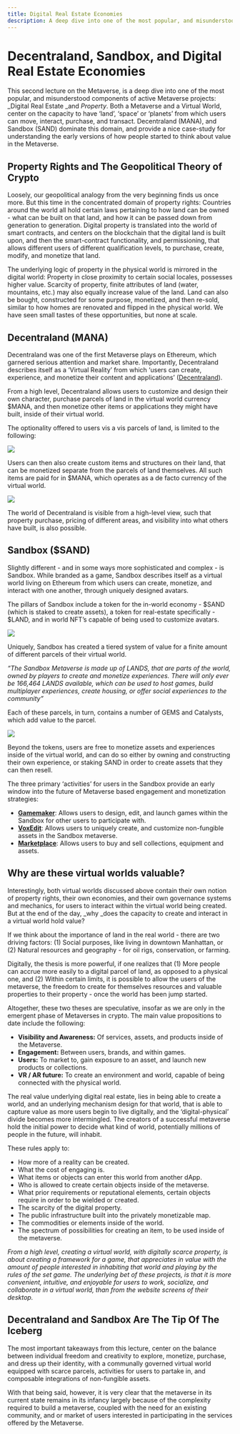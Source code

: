 ```yaml
---
title: Digital Real Estate Economies 
description: A deep dive into one of the most popular, and misunderstood components of active Metaverse projects
---
```


<!-- Lecture 1: Theory and Evolution of the Metaverse 

Lecture 2: Decentraland and Digital Real Estate Economies 

Lecture 3: Metaverse on NEAR: NEAR Hub, Octopus App Chains.  -->



# Decentraland, Sandbox, and Digital Real Estate Economies

This second lecture on the Metaverse, is a deep dive into one of the most popular, and misunderstood components of active Metaverse projects: _Digital Real Estate _and _Property_. Both a Metaverse and a Virtual World, center on the capacity to have ‘land’, ‘space’ or ‘planets’ from which users can move, interact, purchase, and transact. Decentraland (MANA), and Sandbox (SAND) dominate this domain, and provide a nice case-study for understanding the early versions of how people started to think about value in the Metaverse. 

## Property Rights and The Geopolitical Theory of Crypto

Loosely, our geopolitical analogy from the very beginning finds us once more. But this time in the concentrated domain of property rights: Countries around the world all hold certain laws pertaining to how land can be owned - what can be built on that land, and how it can be passed down from generation to generation. Digital property is translated into the world of smart contracts, and centers on the blockchain that the digital land is built upon, and then the smart-contract functionality, and permissioning, that allows different users of different qualification levels, to purchase, create, modify, and monetize that land. 

The underlying logic of property in the physical world is mirrored in the digital world: Property in close proximity to certain social locales, possesses higher value. Scarcity of property, finite attributes of land (water, mountains, etc.) may also equally increase value of the land. Land can also be bought, constructed for some purpose, monetized, and then re-sold, similar to how homes are renovated and flipped in the physical world. We have seen small tastes of these opportunities, but none at scale. 

## Decentraland (MANA)

Decentraland was one of the first Metaverse plays on Ethereum, which garnered serious attention and market share. Importantly, Decentraland describes itself as a ‘Virtual Reality’ from which ‘users can create, experience, and monetize their content and applications’ ([Decentraland](https://docs.decentraland.org/player/general/introduction/)). 

From a high level, Decentraland allows users to customize and design their own character, purchase parcels of land in the virtual world currency $MANA, and then monetize other items or applications they might have built, inside of their virtual world. 

The optionality offered to users vis a vis parcels of land, is limited to the following: 


![](@site/static/img/bootcamp/mod-em-6.2.1.png)


Users can then also create custom items and structures on their land, that can be monetized separate from the parcels of land themselves. All such items are paid for in $MANA, which operates as a de facto currency of the virtual world. 


![](@site/static/img/bootcamp/mod-em-6.2.2.png)


The world of Decentraland is visible from a high-level view, such that property purchase, pricing of different areas, and visibility into what others have built, is also possible. 

## Sandbox ($SAND)

Slightly different - and in some ways more sophisticated and complex - is Sandbox. While branded as a game, Sandbox describes itself as a virtual world living on Ethereum from which users can create, monetize, and interact with one another, through uniquely designed avatars. 

The pillars of Sandbox include a token for the in-world economy - $SAND (which is staked to create assets), a token for real-estate specifically - $LAND, and in world NFT’s capable of being used to customize avatars. 


![](@site/static/img/bootcamp/mod-em-6.2.3.png)


Uniquely, Sandbox has created a tiered system of value for a finite amount of different parcels of their virtual world. 

_“The Sandbox Metaverse is made up of LANDS, that are parts of the world, owned by players to create and monetize experiences. There will only ever be 166,464 LANDS available, which can be used to host games, build multiplayer experiences, create housing, or offer social experiences to the community”_

Each of these parcels, in turn, contains a number of GEMS and Catalysts, which add value to the parcel. 


![](@site/static/img/bootcamp/mod-em-6.2.4.png)


Beyond the tokens, users are free to monetize assets and experiences inside of the virtual world, and can do so either by owning and constructing their own experience, or staking SAND in order to create assets that they can then resell. 

The three primary ‘activities’ for users in the Sandbox provide an early window into the future of Metaverse based engagement and monetization strategies: 



* **[Gamemaker](https://www.sandbox.game/en/create/game-maker/)**: Allows users to design, edit, and launch games within the Sandbox for other users to participate with. 
* **[VoxEdit](https://www.sandbox.game/en/create/vox-edit/)**: Allows users to uniquely create, and customize non-fungible assets in the Sandbox metaverse. 
* **[Marketplace](https://www.sandbox.game/en/shop/)**: Allows users to buy and sell collections, equipment and assets. 

## Why are these virtual worlds valuable?

Interestingly, both virtual worlds discussed above contain their own notion of property rights, their own economies, and their own governance systems and mechanics, for users to interact within the virtual world being created. But at the end of the day, _why _does the capacity to create and interact in a virtual world hold value? 

If we think about the importance of land in the real world - there are two driving factors: (1) Social purposes, like living in downtown Manhattan, or (2) Natural resources and geography - for oil rigs, conservation, or farming. 

Digitally, the thesis is more powerful, if one realizes that (1) More people can accrue more easily to a digital parcel of land, as opposed to a physical one, and (2) Within certain limits, it is possible to allow the users of the metaverse, the freedom to create for themselves resources and valuable properties to their property - once the world has been jump started. 

Altogether, these two theses are speculative, insofar as we are only in the emergent phase of Metaverses in crypto. The main value propositions to date include the following: 

  * **Visibility and Awareness:** Of services, assets, and products inside of the Metaverse. 
  * **Engagement:** Between users, brands, and within games. 
  * **Users:** To market to, gain exposure to an asset, and launch new products or collections. 
  * **VR / AR future:** To create an environment and world, capable of being connected with the physical world. 

The real value underlying digital real estate, lies in being able to create a world, and an underlying mechanism design for that world, that is able to capture value as more users begin to live digitally, and the ‘digital-physical’ divide becomes more intermingled. The creators of a successful metaverse hold the initial power to decide what kind of world, potentially millions of people in the future, will inhabit. 

These rules apply to:


* How more of a reality can be created. 
* What the cost of engaging is. 
* What items or objects can enter this world from another dApp. 
* Who is allowed to create certain objects inside of the metaverse. 
* What prior requirements or reputational elements, certain objects require in order to be wielded or created.
* The scarcity of the digital property. 
* The public infrastructure built into the privately monetizable map.  
* The commodities or elements inside of the world. 
* The spectrum of possibilities for creating an item, to be used inside of the metaverse. 

_From a high level, creating a virtual world, with digitally scarce property, is about creating a framework for a game, that appreciates in value with the amount of people interested in inhabiting that world and playing by the rules of the set game. The underlying bet of these projects, is that it is more convenient, intuitive, and enjoyable for users to work, socialize, and collaborate in a virtual world, than from the website screens of their desktop._

## Decentraland and Sandbox Are The Tip Of The Iceberg

The most important takeaways from this lecture, center on the balance between individual freedom and creativity to explore, monetize, purchase, and dress up their identity, with a communally governed virtual world equipped with scarce parcels, activities for users to partake in, and composable integrations of non-fungible assets. 

With that being said, however, it is very clear that the metaverse in its current state remains in its infancy largely because of the complexity required to build a metaverse, coupled with the need for an existing community, and or market of users interested in participating in the services offered by the Metaverse. 
